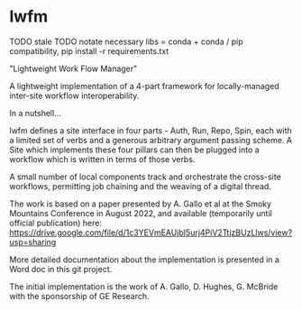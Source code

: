 # lwfm

TODO stale
TODO notate necessary libs = conda + conda / pip compatibility, pip install -r requirements.txt

"Lightweight Work Flow Manager"

A lightweight implementation of a 4-part framework for locally-managed inter-site workflow interoperability.

In a nutshell...

lwfm defines a site interface in four parts - Auth, Run, Repo, Spin, each with a limited set of verbs and a generous arbitrary
argument passing scheme.  A Site which implements these four pillars can then be plugged into a workflow which is written in terms
of those verbs.

A small number of local components track and orchestrate the cross-site workflows, permitting job chaining and the weaving of a
digital thread.

The work is based on a paper presented by A. Gallo et al at the Smoky Mountains Conference in August 2022, and available
(temporarily until official publication) here: https://drive.google.com/file/d/1c3YEVmEAUjbI5urj4PiV2TtjzBUzLlws/view?usp=sharing

More detailed documentation about the implementation is presented in a Word doc in this git project.

The initial implementation is the work of A. Gallo, D. Hughes, G. McBride with the sponsorship of GE Research.

